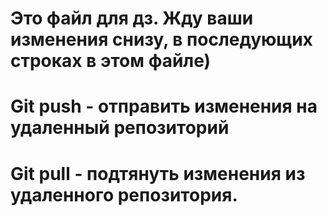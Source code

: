 # Это файл для дз. Жду ваши изменения снизу, в последующих строках в этом файле)

# Git push - отправить изменения на удаленный репозиторий
# Git pull - подтянуть изменения из удаленного репозитория.